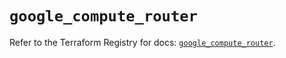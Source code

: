 # `google_compute_router`

Refer to the Terraform Registry for docs: [`google_compute_router`](https://registry.terraform.io/providers/hashicorp/google/6.18.0/docs/resources/compute_router).
